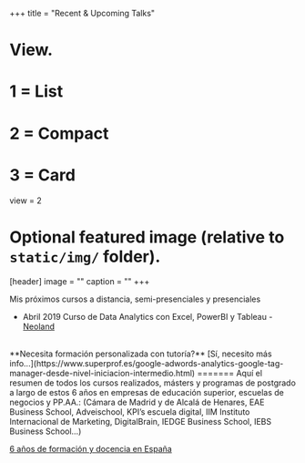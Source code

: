+++
title = "Recent & Upcoming Talks"

# View.
#   1 = List
#   2 = Compact
#   3 = Card
view = 2

# Optional featured image (relative to `static/img/` folder).
[header]
image = ""
caption = ""
+++

Mis próximos cursos a distancia, semi-presenciales y presenciales

- Abril 2019
Curso de Data Analytics con Excel, PowerBI y Tableau - [Neoland](https://www.neoland.es/curso-data-analytics)

</br>
**Necesita formación personalizada con tutoría?**
[Sí, necesito más info...](https://www.superprof.es/google-adwords-analytics-google-tag-manager-desde-nivel-iniciacion-intermedio.html)
=======
Aquí el resumen de todos los cursos realizados, másters y programas de postgrado a largo de estos 6 años en empresas de educación superior, escuelas de negocios y PP.AA.: (Cámara de Madrid y de Alcalá de Henares, EAE Business School, Adveischool, KPI’s escuela digital, IIM Instituto Internacional de Marketing, DigitalBrain, IEDGE Business School, IEBS Business School…)

[6 años de formación y docencia en España](http://localhost:1313/6-anos-cumplidos-docente-marketing-digital-espana/)
